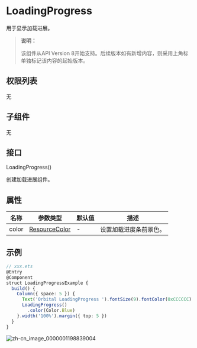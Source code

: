 # LoadingProgress

用于显示加载进展。

>  **说明：**
>
>  该组件从API Version 8开始支持。后续版本如有新增内容，则采用上角标单独标记该内容的起始版本。


## 权限列表

无


## 子组件

无


## 接口

LoadingProgress()

创建加载进展组件。

## 属性

| 名称    | 参数类型  | 默认值  | 描述          |
| ----- | ----- | ---- | ----------- |
| color | [ResourceColor](ts-types.md#resourcecolor8) | -    | 设置加载进度条前景色。 |


## 示例

```ts
// xxx.ets
@Entry
@Component
struct LoadingProgressExample {
  build() {
    Column({ space: 5 }) {
      Text('Orbital LoadingProgress ').fontSize(9).fontColor(0xCCCCCC).width('90%')
      LoadingProgress()
        .color(Color.Blue)
    }.width('100%').margin({ top: 5 })
  }
}
```

![zh-cn_image_0000001198839004](figures/loadingProgress.png)
